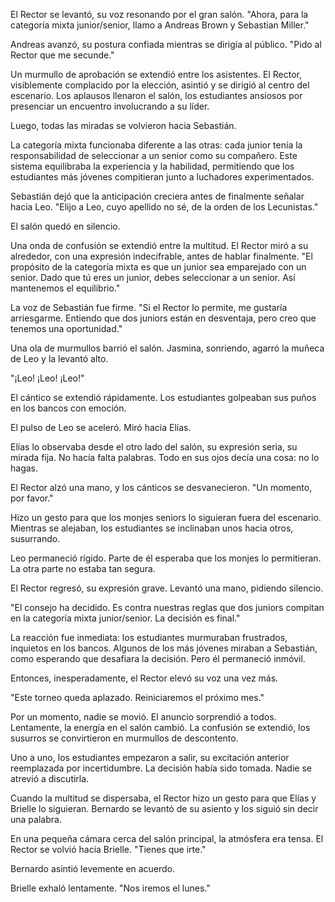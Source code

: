 El Rector se levantó, su voz resonando por el gran salón. "Ahora, para la categoría mixta junior/senior, llamo a Andreas Brown y Sebastian Miller."

Andreas avanzó, su postura confiada mientras se dirigía al público. "Pido al Rector que me secunde."

Un murmullo de aprobación se extendió entre los asistentes. El Rector, visiblemente complacido por la elección, asintió y se dirigió al centro del escenario. Los aplausos llenaron el salón, los estudiantes ansiosos por presenciar un encuentro involucrando a su líder.

Luego, todas las miradas se volvieron hacia Sebastián.

La categoría mixta funcionaba diferente a las otras: cada junior tenía la responsabilidad de seleccionar a un senior como su compañero. Este sistema equilibraba la experiencia y la habilidad, permitiendo que los estudiantes más jóvenes compitieran junto a luchadores experimentados.

Sebastián dejó que la anticipación creciera antes de finalmente señalar hacia Leo. "Elijo a Leo, cuyo apellido no sé, de la orden de los Lecunistas."

El salón quedó en silencio.

Una onda de confusión se extendió entre la multitud. El Rector miró a su alrededor, con una expresión indecifrable, antes de hablar finalmente. "El propósito de la categoría mixta es que un junior sea emparejado con un senior. Dado que tú eres un junior, debes seleccionar a un senior. Así mantenemos el equilibrio."

La voz de Sebastián fue firme. "Si el Rector lo permite, me gustaría arriesgarme. Entiendo que dos juniors están en desventaja, pero creo que tenemos una oportunidad."

Una ola de murmullos barrió el salón. Jasmina, sonriendo, agarró la muñeca de Leo y la levantó alto.

"¡Leo! ¡Leo! ¡Leo!"

El cántico se extendió rápidamente. Los estudiantes golpeaban sus puños en los bancos con emoción.

El pulso de Leo se aceleró. Miró hacia Elías.

Elías lo observaba desde el otro lado del salón, su expresión seria, su mirada fija. No hacía falta palabras. Todo en sus ojos decía una cosa: no lo hagas.

El Rector alzó una mano, y los cánticos se desvanecieron. "Un momento, por favor."

Hizo un gesto para que los monjes seniors lo siguieran fuera del escenario. Mientras se alejaban, los estudiantes se inclinaban unos hacia otros, susurrando.

Leo permaneció rígido. Parte de él esperaba que los monjes lo permitieran. La otra parte no estaba tan segura.

El Rector regresó, su expresión grave. Levantó una mano, pidiendo silencio.

"El consejo ha decidido. Es contra nuestras reglas que dos juniors compitan en la categoría mixta junior/senior. La decisión es final."

La reacción fue inmediata: los estudiantes murmuraban frustrados, inquietos en los bancos. Algunos de los más jóvenes miraban a Sebastián, como esperando que desafiara la decisión. Pero él permaneció inmóvil.

Entonces, inesperadamente, el Rector elevó su voz una vez más.

"Este torneo queda aplazado. Reiniciaremos el próximo mes."

Por un momento, nadie se movió. El anuncio sorprendió a todos. Lentamente, la energía en el salón cambió. La confusión se extendió, los susurros se convirtieron en murmullos de descontento.

Uno a uno, los estudiantes empezaron a salir, su excitación anterior reemplazada por incertidumbre. La decisión había sido tomada. Nadie se atrevió a discutirla.

Cuando la multitud se dispersaba, el Rector hizo un gesto para que Elías y Brielle lo siguieran. Bernardo se levantó de su asiento y los siguió sin decir una palabra.

En una pequeña cámara cerca del salón principal, la atmósfera era tensa. El Rector se volvió hacia Brielle. "Tienes que irte."

Bernardo asintió levemente en acuerdo.

Brielle exhaló lentamente. "Nos iremos el lunes."